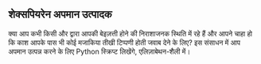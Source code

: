 ## शेक्सपियरेन अपमान उत्पादक

क्या आप कभी किसी और द्वारा आपकी बेइज़त्ती होने की निराशाजनक स्थिति में रहे हैं और आपने चाहा हो कि काश आपके पास भी कोई मजाकिया तीखी टिप्पणी होती जवाब देने के लिए? इस संसाधन में आप अपमान उत्पन्न करने के लिए Python स्क्रिप्ट लिखेंगे, एलिज़ाबेथन-शैली में।


